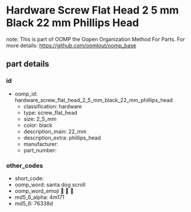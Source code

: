 # Hardware Screw Flat Head 2 5 mm Black 22 mm Phillips Head  

note: This is part of OOMP the Oopen Organization Method For Parts. For more details: https://github.com/oomlout/oomp_base

##  part details





### id
* oomp_id: hardware_screw_flat_head_2_5_mm_black_22_mm_phillips_head
  * classification: hardware
  * type: screw_flat_head
  * size: 2_5_mm
  * color: black
  * description_main: 22_mm
  * description_extra: phillips_head
  * manufacturer: 
  * part_number: 

### other_codes
* short_code: 
* oomp_word: santa dog scroll
* oomp_word_emoji :santa: :dog: :scroll:
* md5_6_alpha: 4m171
* md5_6: 76338d